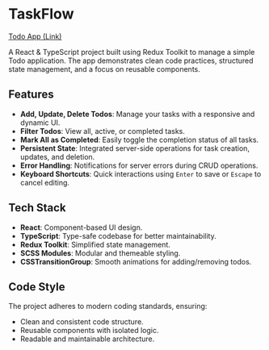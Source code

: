 # TaskFlow
[Todo App (Link)](https://andriy-kostiuk.github.io/taskflow/)

A React & TypeScript project built using Redux Toolkit to manage a simple Todo application. The app demonstrates clean code practices, structured state management, and a focus on reusable components.

## Features

- **Add, Update, Delete Todos**: Manage your tasks with a responsive and dynamic UI.
- **Filter Todos**: View all, active, or completed tasks.
- **Mark All as Completed**: Easily toggle the completion status of all tasks.
- **Persistent State**: Integrated server-side operations for task creation, updates, and deletion.
- **Error Handling**: Notifications for server errors during CRUD operations.
- **Keyboard Shortcuts**: Quick interactions using `Enter` to save or `Escape` to cancel editing.

## Tech Stack

- **React**: Component-based UI design.
- **TypeScript**: Type-safe codebase for better maintainability.
- **Redux Toolkit**: Simplified state management.
- **SCSS Modules**: Modular and themeable styling.
- **CSSTransitionGroup**: Smooth animations for adding/removing todos.

## Code Style

The project adheres to modern coding standards, ensuring:

- Clean and consistent code structure.
- Reusable components with isolated logic.
- Readable and maintainable architecture.
